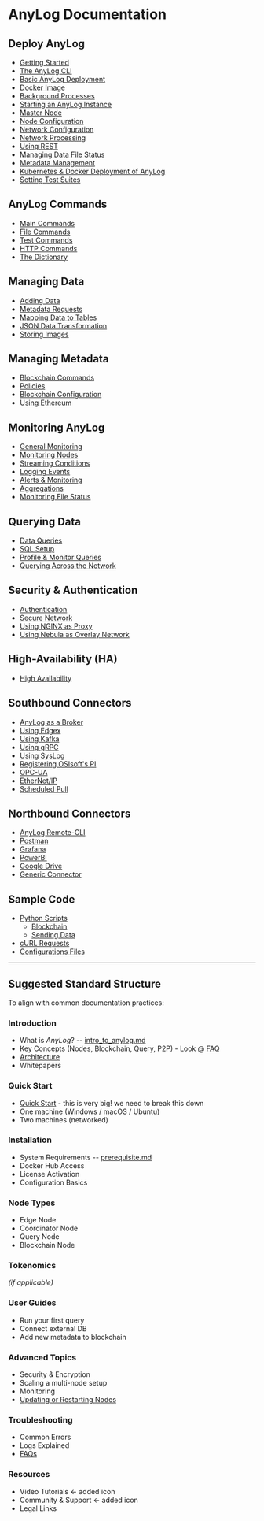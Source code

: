 # AnyLog Documentation

## Deploy AnyLog
- [Getting Started](documentation/getting%20started.md)
- [The AnyLog CLI](documentation/cli.md)
- [Basic AnyLog Deployment](documentation/training)
- [Docker Image](documentation/docker%20image.md)
- [Background Processes](documentation/background%20processes.md)
- [Starting an AnyLog Instance](documentation/starting%20an%20anylog%20instance.md)
- [Master Node](documentation/master%20node.md)
- [Node Configuration](documentation/node%20configuration.md)
- [Network Configuration](documentation/network%20configuration.md)
- [Network Processing](documentation/network%20processing.md)
- [Using REST](documentation/using%20rest.md)
- [Managing Data File Status](documentation/managing%20data%20files%20status.md)
- [Metadata Management](documentation/metadata%20management.md)
- [Kubernetes & Docker Deployment of AnyLog](documentation/deployments)
- [Setting Test Suites](documentation/test%20suites.md)

## AnyLog Commands
- [Main Commands](documentation/anylog%20commands.md)
- [File Commands](documentation/file%20commands.md)
- [Test Commands](documentation/test%20commands.md)
- [HTTP Commands](documentation/http%20commands.md)
- [The Dictionary](documentation/dictionary.md)

## Managing Data
- [Adding Data](documentation/adding%20data.md)
- [Metadata Requests](documentation/metadata%20requests.md)
- [Mapping Data to Tables](documentation/mapping%20data%20to%20tables.md)
- [JSON Data Transformation](documentation/json%20data%20transformation.md)
- [Storing Images](documentation/image%20mapping.md)

## Managing Metadata
- [Blockchain Commands](documentation/blockchain%20commands.md)
- [Policies](documentation/policies.md#policies-based-metadata)
- [Blockchain Configuration](documentation/blockchain%20configuration.md)
- [Using Ethereum](documentation/using%20ethereum.md)

## Monitoring AnyLog
- [General Monitoring](documentation/monitoring%20calls.md)
- [Monitoring Nodes](documentation/monitoring%20nodes.md)
- [Streaming Conditions](documentation/streaming%20conditions.md)
- [Logging Events](documentation/logging%20events.md)
- [Alerts & Monitoring](documentation/alerts%20and%20monitoring.md)
- [Aggregations](documentation/aggregations)
- [Monitoring File Status](documentation/managing%20data%20files%20status.md)

## Querying Data
- [Data Queries](documentation/queries.md)
- [SQL Setup](documentation/sql%20setup.md)
- [Profile & Monitor Queries](documentation/profiling%20and%20monitoring%20queries.md)
- [Querying Across the Network](documentation/network%20processing.md)

## Security & Authentication
- [Authentication](documentation/authentication.md)
- [Secure Network](documentation/secure%20network.md)
- [Using NGINX as Proxy](documentation/deployments/Networking%20&%20Security/nginx.md)
- [Using Nebula as Overlay Network](documentation/deployments/Networking%20&%20Security/nebula.md)

## High-Availability (HA)
- [High Availability](documentation/high%20availability.md)

## Southbound Connectors
- [AnyLog as a Broker](documentation/message%20broker.md)
- [Using Edgex](documentation/using%20edgex.md)
- [Using Kafka](documentation/using%20kafka.md)
- [Using gRPC](documentation/using%20grpc.md)
- [Using SysLog](documentation/using%20syslog.md)
- [Registering OSIsoft's PI](documentation/registering%20pi%20in%20the%20anylog%20network.md)
- [OPC-UA](documentation/opcua.md)
- [EtherNet/IP](documentation/enthernetip.md)
- [Scheduled Pull](documentation/scheduled%20pull.md)

## Northbound Connectors
- [AnyLog Remote-CLI](documentation/northbound%20connectors/remote_cli.md)
- [Postman](documentation/northbound%20connectors/using%20postman.md)
- [Grafana](documentation/northbound%20connectors/using%20grafana.md)
- [PowerBI](documentation/northbound%20connectors/PowerBI.md)
- [Google Drive](documentation/northbound%20connectors/Google.md)
- [Generic Connector](documentation/northbound%20connectors/postgres%20connector.md)

## Sample Code
- [Python Scripts](documentation/examples/Sample%20Python%20Scripts)
  - [Blockchain](documentation/examples/Sample%20Python%20Scripts/blockchain_add_policy_simple.py)
  - [Sending Data](documentation/examples/Sample%20Python%20Scripts/data)
- [cURL Requests](documentation/examples/curl.sh)
- [Configurations Files](documentation/examples/Configuration.md)

---

## Suggested Standard Structure

To align with common documentation practices:

### Introduction
- What is *AnyLog*? -- [intro_to_anylog.md](intro_to_anylog.md) 
- Key Concepts (Nodes, Blockchain, Query, P2P) - Look @ [FAQ](FAQ.md)
- [Architecture](intro_to_anylog.md)
- Whitepapers

### Quick Start
- [Quick Start](quick_start.md) - this is very big! we need to break this down 
- One machine (Windows / macOS / Ubuntu)
- Two machines (networked)

### Installation
- System Requirements -- [prerequisite.md](prerequisite.md)
- Docker Hub Access 
- License Activation
- Configuration Basics

### Node Types
- Edge Node
- Coordinator Node
- Query Node
- Blockchain Node

### Tokenomics
*(if applicable)*

### User Guides
- Run your first query
- Connect external DB
- Add new metadata to blockchain

### Advanced Topics
- Security & Encryption
- Scaling a multi-node setup
- Monitoring
- [Updating or Restarting Nodes](deployments/upgrade_anylog.md)

### Troubleshooting
- Common Errors
- Logs Explained
- [FAQs](FAQ.md)

### Resources
- Video Tutorials <-  added icon
- Community & Support <-  added icon
- Legal Links
